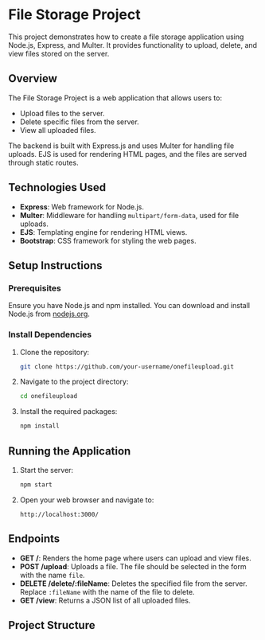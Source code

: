 # File Storage Project

This project demonstrates how to create a file storage application using Node.js, Express, and Multer. It provides functionality to upload, delete, and view files stored on the server.


## Overview

The File Storage Project is a web application that allows users to:
- Upload files to the server.
- Delete specific files from the server.
- View all uploaded files.

The backend is built with Express.js and uses Multer for handling file uploads. EJS is used for rendering HTML pages, and the files are served through static routes.

## Technologies Used

- **Express**: Web framework for Node.js.
- **Multer**: Middleware for handling `multipart/form-data`, used for file uploads.
- **EJS**: Templating engine for rendering HTML views.
- **Bootstrap**: CSS framework for styling the web pages.

## Setup Instructions

### Prerequisites

Ensure you have Node.js and npm installed. You can download and install Node.js from [nodejs.org](https://nodejs.org/).

### Install Dependencies

1. Clone the repository:
    ```bash
    git clone https://github.com/your-username/onefileupload.git
    ```

2. Navigate to the project directory:
    ```bash
    cd onefileupload
    ```

3. Install the required packages:
    ```bash
    npm install
    ```

## Running the Application

1. Start the server:
    ```bash
    npm start
    ```

2. Open your web browser and navigate to:
    ```
    http://localhost:3000/
    ```

## Endpoints

- **GET /**: Renders the home page where users can upload and view files.
- **POST /upload**: Uploads a file. The file should be selected in the form with the name `file`.
- **DELETE /delete/:fileName**: Deletes the specified file from the server. Replace `:fileName` with the name of the file to delete.
- **GET /view**: Returns a JSON list of all uploaded files.

## Project Structure

